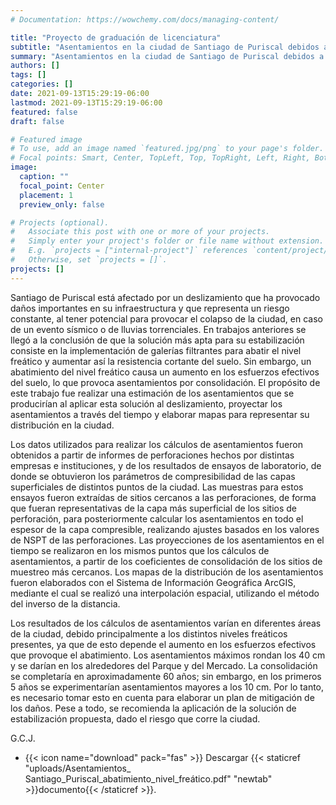 ```yaml
---
# Documentation: https://wowchemy.com/docs/managing-content/

title: "Proyecto de graduación de licenciatura"
subtitle: "Asentamientos en la ciudad de Santiago de Puriscal debidos a un eventual abatimiento del nivel freático"
summary: "Asentamientos en la ciudad de Santiago de Puriscal debidos a un eventual abatimiento del nivel freático"
authors: []
tags: []
categories: []
date: 2021-09-13T15:29:19-06:00
lastmod: 2021-09-13T15:29:19-06:00
featured: false
draft: false

# Featured image
# To use, add an image named `featured.jpg/png` to your page's folder.
# Focal points: Smart, Center, TopLeft, Top, TopRight, Left, Right, BottomLeft, Bottom, BottomRight.
image:
  caption: ""
  focal_point: Center
  placement: 1
  preview_only: false

# Projects (optional).
#   Associate this post with one or more of your projects.
#   Simply enter your project's folder or file name without extension.
#   E.g. `projects = ["internal-project"]` references `content/project/deep-learning/index.md`.
#   Otherwise, set `projects = []`.
projects: []
---
```


Santiago de Puriscal está afectado por un deslizamiento que ha provocado daños importantes en su infraestructura y que representa un riesgo constante, al tener potencial para provocar el colapso de la ciudad, en caso de un evento sísmico o de lluvias torrenciales. En trabajos anteriores se llegó a la conclusión de que la solución más apta para su estabilización consiste en la implementación de galerías filtrantes para abatir el nivel freático y aumentar así la resistencia cortante del suelo. Sin embargo, un abatimiento del nivel freático causa un aumento en los esfuerzos efectivos del suelo, lo que provoca asentamientos por consolidación. El propósito de este trabajo fue realizar una estimación de los asentamientos que se producirían al aplicar esta solución al deslizamiento, proyectar los asentamientos a través del tiempo y elaborar mapas para representar su distribución en la ciudad. 
 
Los datos utilizados para realizar los cálculos de asentamientos fueron obtenidos a partir de informes de perforaciones hechos por distintas empresas e instituciones, y de los resultados de ensayos de laboratorio, de donde se obtuvieron los parámetros de compresibilidad de las capas superficiales de distintos puntos de la ciudad. Las muestras para estos ensayos fueron extraídas de sitios cercanos a las perforaciones, de forma que fueran representativas de la capa más superficial de los sitios de perforación, para posteriormente calcular los asentamientos en todo el espesor de la capa compresible, realizando ajustes basados en los valores de NSPT de las perforaciones. Las proyecciones de los asentamientos en el tiempo se realizaron en los mismos puntos que los cálculos de asentamientos, a partir de los coeficientes de consolidación de los sitios de muestreo más cercanos. Los mapas de la distribución de los asentamientos fueron elaborados con el Sistema de Información Geográfica ArcGIS, mediante el cual se realizó una interpolación espacial, utilizando el método del inverso de la distancia. 
 
Los resultados de los cálculos de asentamientos varían en diferentes áreas de la ciudad, debido principalmente a los distintos niveles freáticos presentes, ya que de esto depende el aumento en los esfuerzos efectivos que provoque el abatimiento. Los asentamientos máximos rondan los 40 cm y se darían en los alrededores del Parque y del Mercado. La consolidación se completaría en aproximadamente 60 años; sin embargo, en los primeros 5 años se experimentarían asentamientos mayores a los 10 cm. Por lo tanto, es necesario tomar esto en cuenta para elaborar un plan de mitigación de los daños. Pese a todo, se recomienda la aplicación de la solución de estabilización propuesta, dado el riesgo que corre la ciudad. 

G.C.J.

-  {{< icon name="download" pack="fas" >}} Descargar {{< staticref "uploads/Asentamientos_ Santiago_Puriscal_abatimiento_nivel_freático.pdf" "newtab" >}}documento{{< /staticref >}}.


